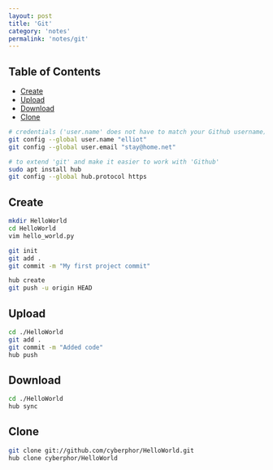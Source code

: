 ```yaml
---
layout: post
title: 'Git'
category: 'notes'
permalink: 'notes/git'
---
```


## Table of Contents
* [Create](#create)
* [Upload](#upload)
* [Download](#clone)
* [Clone](#clone)

```bash
# credentials ('user.name' does not have to match your Github username)
git config --global user.name "elliot"
git config --global user.email "stay@home.net"
```

```bash
# to extend 'git' and make it easier to work with 'Github'
sudo apt install hub
git config --global hub.protocol https
```

## Create
```bash
mkdir HelloWorld
cd HelloWorld
vim hello_world.py

git init
git add .
git commit -m "My first project commit"

hub create
git push -u origin HEAD
```

## Upload
```bash
cd ./HelloWorld
git add .
git commit -m "Added code"
hub push
```

## Download
```bash
cd ./HelloWorld
hub sync
```

## Clone
```bash
git clone git://github.com/cyberphor/HelloWorld.git
hub clone cyberphor/HelloWorld
```
